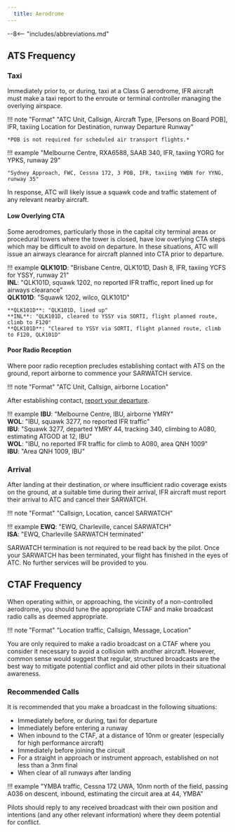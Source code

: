 ```yaml
---
  title: Aerodrome 
---
```


--8<-- "includes/abbreviations.md"

## ATS Frequency
### Taxi
Immediately prior to, or during, taxi at a Class G aerodrome, IFR aircraft must make a taxi report to the enroute or terminal controller managing the overlying airspace.

!!! note "Format"
    "<span class='placeholder'>ATC Unit</span>, <span class='placeholder'>Callsign</span>, <span class='placeholder'>Aircraft Type</span>, <span class='optional'>[<span class='placeholder'>Persons on Board</span> POB]</span>, IFR, taxiing <span class='placeholder'>Location</span> for <span class='placeholder'>Destination</span>, runway <span class='placeholder'>Departure Runway</span>"

    *POB is not required for scheduled air transport flights.*

!!! example
    "Melbourne Centre, RXA6588, SAAB 340, IFR, taxiing YORG for YPKS, runway 29"

    "Sydney Approach, FWC, Cessna 172, 3 POB, IFR, taxiing YWBN for YYNG, runway 35"

In response, ATC will likely issue a squawk code and traffic statement of any relevant nearby aircraft.

#### Low Overlying CTA
Some aerodromes, particularly those in the capital city terminal areas or procedural towers where the tower is closed, have low overlying CTA steps which may be difficult to avoid on departure. In these situations, ATC will issue an airways clearance for aircraft planned into CTA prior to departure.

!!! example
    **QLK101D**: "Brisbane Centre, QLK101D, Dash 8, IFR, taxiing YCFS for YSSY, runway 21"  
    **INL**: "QLK101D, squawk 1202, no reported IFR traffic, report lined up for airways clearance"  
    **QLK101D**: "Squawk 1202, wilco, QLK101D"  

    **QLK101D**: "QLK101D, lined up"  
    **INL**: "QLK101D, cleared to YSSY via SORTI, flight planned route, climb to F120"  
    **QLK101D**: "Cleared to YSSY via SORTI, flight planned route, climb to F120, QLK101D"

#### Poor Radio Reception
Where poor radio reception precludes establishing contact with ATS on the ground, report airborne to commence your SARWATCH service.

!!! note "Format"
    "<span class='placeholder'>ATC Unit</span>, <span class='placeholder'>Callsign</span>, airborne <span class='placeholder'>Location</span>"

After establishing contact, [report your departure](enroute.md#departure).

!!! example
    **IBU**: "Melbourne Centre, IBU, airborne YMRY"  
    **WOL**: "IBU, squawk 3277, no reported IFR traffic"  
    **IBU**: "Squawk 3277, departed YMRY 44, tracking 340, climbing to A080, estimating ATGOD at 12, IBU"  
    **WOL**: "IBU, no reported IFR traffic for climb to A080, area QNH 1009"  
    **IBU**: "Area QNH 1009, IBU"

### Arrival
After landing at their destination, or where insufficient radio coverage exists on the ground, at a suitable time during their arrival, IFR aircraft must report their arrival to ATC and cancel their SARWATCH.

!!! note "Format"
    "<span class='placeholder'>Callsign</span>, <span class='placeholder'>Location</span>, cancel SARWATCH"

!!! example
    **EWQ**: "EWQ, Charleville, cancel SARWATCH"  
    **ISA**: "EWQ, Charleville SARWATCH terminated"

SARWATCH termination is not required to be read back by the pilot. Once your SARWATCH has been terminated, your flight has finished in the eyes of ATC. No further services will be provided to you.

## CTAF Frequency
When operating within, or approaching, the vicinity of a non-controlled aerodrome, you should tune the appropriate CTAF and make broadcast radio calls as deemed appropriate.

!!! note "Format"
    "<span class='placeholder'>Location</span> traffic, <span class='placeholder'>Callsign</span>, <span class='placeholder'>Message</span>, <span class='placeholder'>Location</span>"

You are only required to make a radio broadcast on a CTAF where you consider it necessary to avoid a collision with another aircraft. However, common sense would suggest that regular, structured broadcasts are the best way to mitigate potential conflict and aid other pilots in their situational awareness.

### Recommended Calls
It is recommended that you make a broadcast in the following situations:

- Immediately before, or during, taxi for departure
- Immediately before entering a runway
- When inbound to the CTAF, at a distance of 10nm or greater (especially for high performance aircraft)
- Immediately before joining the circuit
- For a straight in approach or instrument approach, established on not less than a 3nm final
- When clear of all runways after landing

!!! example
    "YMBA traffic, Cessna 172 UWA, 10nm north of the field, passing A036 on descent, inbound, estimating the circuit area at 44, YMBA"

Pilots should reply to any received broadcast with their own position and intentions (and any other relevant information) where they deem potential for conflict.